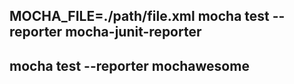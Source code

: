 ## MOCHA_FILE=./path/file.xml mocha test --reporter mocha-junit-reporter

## mocha test --reporter mochawesome